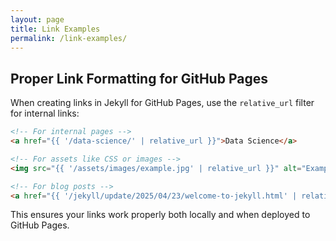 ```yaml
---
layout: page
title: Link Examples
permalink: /link-examples/
---
```


## Proper Link Formatting for GitHub Pages

When creating links in Jekyll for GitHub Pages, use the `relative_url` filter for internal links:

```html
<!-- For internal pages -->
<a href="{{ '/data-science/' | relative_url }}">Data Science</a>

<!-- For assets like CSS or images -->
<img src="{{ '/assets/images/example.jpg' | relative_url }}" alt="Example">

<!-- For blog posts -->
<a href="{{ '/jekyll/update/2025/04/23/welcome-to-jekyll.html' | relative_url }}">Welcome Post</a>
```

This ensures your links work properly both locally and when deployed to GitHub Pages.